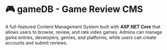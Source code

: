 # 🎮 gameDB - Game Review CMS

A full-featured Content Management System built with **ASP.NET Core** that allows users to browse, review, and rate video games. Admins can manage game entries, developers, genres, and platforms, while users can create accounts and submit reviews.
